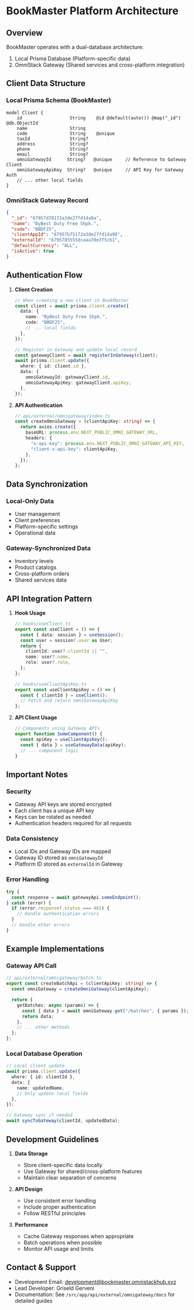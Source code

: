 # BookMaster Platform Architecture

## Overview

BookMaster operates with a dual-database architecture:

1. Local Prisma Database (Platform-specific data)
2. OmniStack Gateway (Shared services and cross-platform integration)

## Client Data Structure

### Local Prisma Schema (BookMaster)

```prisma
model Client {
    id                  String    @id @default(auto()) @map("_id") @db.ObjectId
    name                String
    code                String    @unique
    taxId               String?
    address             String?
    phone               String?
    email               String?
    omniGatewayId      String?   @unique     // Reference to Gateway Client
    omniGatewayApiKey  String?   @unique     // API Key for Gateway Auth
    // ... other local fields
}
```

### OmniStack Gateway Record

```json
{
  "_id": "67957d78172a3de27fd14a9a",
  "name": "ByBest Duty Free Shpk.",
  "code": "BBDF25",
  "clientAppId": "67957b75172a3de27fd14a98",
  "externalId": "6795785555dcaaa39e3f5cb1",
  "defaultCurrency": "ALL",
  "isActive": true
}
```

## Authentication Flow

1. **Client Creation**

   ```typescript
   // When creating a new client in BookMaster
   const client = await prisma.client.create({
     data: {
       name: "ByBest Duty Free Shpk.",
       code: "BBDF25",
       // ... local fields
     },
   });

   // Register in Gateway and update local record
   const gatewayClient = await registerInGateway(client);
   await prisma.client.update({
     where: { id: client.id },
     data: {
       omniGatewayId: gatewayClient.id,
       omniGatewayApiKey: gatewayClient.apiKey,
     },
   });
   ```

2. **API Authentication**
   ```typescript
   // api/external/omnigateway/index.ts
   const createOmniGateway = (clientApiKey: string) => {
     return axios.create({
       baseURL: process.env.NEXT_PUBLIC_OMNI_GATEWAY_URL,
       headers: {
         "x-api-key": process.env.NEXT_PUBLIC_OMNI_GATEWAY_API_KEY,
         "client-x-api-key": clientApiKey,
       },
     });
   };
   ```

## Data Synchronization

### Local-Only Data

- User management
- Client preferences
- Platform-specific settings
- Operational data

### Gateway-Synchronized Data

- Inventory levels
- Product catalogs
- Cross-platform orders
- Shared services data

## API Integration Pattern

1. **Hook Usage**

   ```typescript
   // hooks/useClient.ts
   export const useClient = () => {
     const { data: session } = useSession();
     const user = session?.user as User;
     return {
       clientId: user?.clientId || "",
       name: user?.name,
       role: user?.role,
     };
   };

   // hooks/useClientApiKey.ts
   export const useClientApiKey = () => {
     const { clientId } = useClient();
     // Fetch and return omniGatewayApiKey
   };
   ```

2. **API Client Usage**
   ```typescript
   // Components using Gateway APIs
   export function SomeComponent() {
     const apiKey = useClientApiKey();
     const { data } = useGatewayData(apiKey);
     // ... component logic
   }
   ```

## Important Notes

### Security

- Gateway API keys are stored encrypted
- Each client has a unique API key
- Keys can be rotated as needed
- Authentication headers required for all requests

### Data Consistency

- Local IDs and Gateway IDs are mapped
- Gateway ID stored as `omniGatewayId`
- Platform ID stored as `externalId` in Gateway

### Error Handling

```typescript
try {
  const response = await gatewayApi.someEndpoint();
} catch (error) {
  if (error.response?.status === 401) {
    // Handle authentication errors
  }
  // Handle other errors
}
```

## Example Implementations

### Gateway API Call

```typescript
// api/external/omnigateway/batch.ts
export const createBatchApi = (clientApiKey: string) => {
  const omniGateway = createOmniGateway(clientApiKey);

  return {
    getBatches: async (params) => {
      const { data } = await omniGateway.get("/batches", { params });
      return data;
    },
    // ... other methods
  };
};
```

### Local Database Operation

```typescript
// Local client update
await prisma.client.update({
  where: { id: clientId },
  data: {
    name: updatedName,
    // Only update local fields
  },
});

// Gateway sync if needed
await syncToGateway(clientId, updatedData);
```

## Development Guidelines

1. **Data Storage**

   - Store client-specific data locally
   - Use Gateway for shared/cross-platform features
   - Maintain clear separation of concerns

2. **API Design**

   - Use consistent error handling
   - Include proper authentication
   - Follow RESTful principles

3. **Performance**
   - Cache Gateway responses when appropriate
   - Batch operations when possible
   - Monitor API usage and limits

## Contact & Support

- Development Email: development@bookmaster.omnistackhub.xyz
- Lead Developer: Griseld Gerveni
- Documentation: See `/src/app/api/external/omnigateway/docs` for detailed guides
